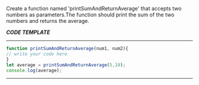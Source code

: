 Create a function named 'printSumAndReturnAverage' that accepts two numbers as parameters.The function should print the sum of the two numbers and returns the average.

***CODE TEMPLATE***
****************
```js
function printSumAndReturnAverage(num1, num2){
// write your code here
}
let average = printSumAndReturnAverage(5,10);
console.log(average);
```
********************

